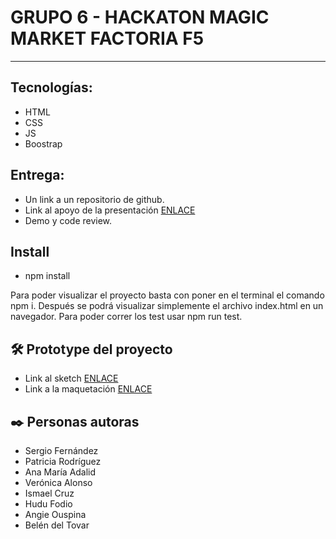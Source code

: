 GRUPO 6 - HACKATON MAGIC MARKET FACTORIA F5
========================

***

## Tecnologías:
<ul>
<li>HTML</li>
<li>CSS</li>
<li>JS</li>
<li>Boostrap</li>
</ul>

## Entrega:
<ul>
<li> Un link a un repositorio de github.</li>
<li>Link al apoyo de la presentación <a href="https://www.canva.com/design/DAFHCPJrpVg/bi4772nwmjQb64vGV07JnA/view?utm_content=DAFHCPJrpVg&utm_campaign=designshare&utm_medium=link2&utm_source=sharebutton">ENLACE</a></li>
<li>Demo y code review.</li>
</ul>

## Install

- npm install

Para poder visualizar el proyecto basta con poner en el terminal el comando npm i. 
Después se podrá visualizar simplemente el archivo index.html en un navegador. 
Para poder correr los test usar npm run test.


## 🛠️ Prototype del proyecto


<ul>
<li>Link al sketch <a href="https://balsamiq.cloud/sz29sde/pcsr335/r6B57">ENLACE</a></li>
<li>Link a la maquetación <a href="https://www.figma.com/file/wXsBc2HRtSzwmheGP5aAZe/Game-of-Coders">ENLACE</a></li>

</ul>

## ✒️ Personas autoras
<ul>
  <li>Sergio Fernández</li>
  <li>Patricia Rodríguez</li>
  <li>Ana María Adalid</li>
  <li>Verónica Alonso</li>
  <li>Ismael Cruz</li>
  <li>Hudu Fodio</li>
  <li>Angie Ouspina</li>
  <li>Belén del Tovar</li>
  
</ul>
